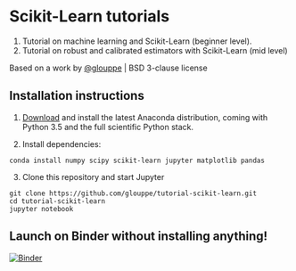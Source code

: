 # Scikit-Learn tutorials

1. Tutorial on machine learning and Scikit-Learn (beginner level).
2. Tutorial on robust and calibrated estimators with Scikit-Learn (mid level)

Based on a work by <a href="https://twitter.com/glouppe">@glouppe</a> | BSD 3-clause license

## Installation instructions

1) [Download](https://www.anaconda.com/download) and install the latest Anaconda distribution, coming with Python 3.5 and the full scientific Python stack. 

2) Install dependencies:
```
conda install numpy scipy scikit-learn jupyter matplotlib pandas
```

3) Clone this repository and start Jupyter
```
git clone https://github.com/glouppe/tutorial-scikit-learn.git
cd tutorial-scikit-learn
jupyter notebook
```

## Launch on Binder without installing anything!
[![Binder](http://mybinder.org/badge.svg)](https://mybinder.org/v2/gh/RISE-SICS-V/tutorials-scikit-learn/master
)


